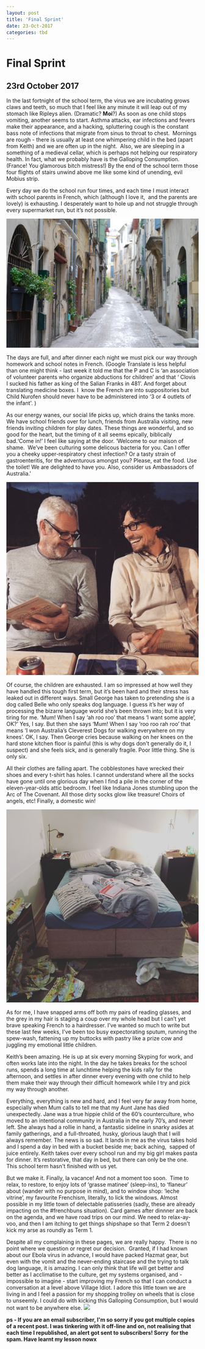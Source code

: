 ```yaml
---
layout: post
title: 'Final Sprint'
date: 23-Oct-2017
categories: tbd
---
```


# Final Sprint

## 23rd October 2017

In the last fortnight of the school term,   the virus we are incubating grows claws and teeth, so much that I feel like any minute it will leap out of my stomach like Ripleys alien. (Dramatic? **Moi**?) As soon as one child stops vomiting, another seems to start. Asthma attacks, ear infections and fevers make their appearance, and a hacking, spluttering cough is the constant bass note of infections that migrate from sinus to throat to chest.  Mornings are rough - there is usually at least one whimpering child in the bed (apart from Keith) and we are often up in the night.  Also, we are sleeping in a something of a medieval cellar, which is perhaps not helping our respiratory health. In fact, what we probably have is the Galloping Consumption. (France! You glamorous bitch mistress!) By the end of the school term those four flights of stairs unwind above me like some kind of unending, evil Mobius strip.

Every day we do the school run four times, and each time I must interact with school parents in French, which (although I love it,  and the parents are lovely) is exhausting. I desperately want to hole up and not struggle through every supermarket run, but it’s not possible.

<img class="photo-horiz" src="/images/2017/10/DSC_7564.jpg" />

The days are full, and after dinner each night we must pick our way through homework and school notes in French. (Google Translate is less helpful than one might think - last week it told me that the P and C is ‘an association of volunteer parents who organize abductions for children’ and that ‘ Clovis I sucked his father as king of the Salian Franks in 481’. And forget about translating medicine boxes. I  know the French are into suppositories but Child Nurofen should never have to be administered into ‘3 or 4 outlets of the infant'. )

As our energy wanes, our social life picks up, which drains the tanks more. We have school friends over for lunch, friends from Australia visiting, new friends inviting children for play dates. These things are wonderful, and so good for the heart, but the timing of it all seems epically, biblically bad.‘Come in!’ I feel like saying at the door. ‘Welcome to our maison of shame.  We’ve been culturing some delicous bacteria for you. Can I offer you a cheeky upper-respiratory chest infection? Or a tasty strain of gastroenteritis, for the adventurous amongst you? Please, eat the food. Use the toilet! We are delighted to have you. Also, consider us Ambassadors of Australia.'

<img class="photo-horiz" src="/images/2017/10/IMG_1736.jpg" />

Of course, the children are exhausted. I am so impressed at how well they have handled this tough first term, but it’s been hard and their stress has leaked out in different ways. Small George has taken to pretending she is a dog called Belle who only speaks dog language. I guess it’s her way of processing the bizarre language world she’s been thrown into; but it is very tiring for me. ‘Mum! When I say ‘ah roo roo’ that means ‘I want some apple’, OK?’ Yes, I say. But then she says ‘Mum! When I say ‘roo roo rah roo’ that means ‘I won Australia’s Cleverest Dogs for walking everywhere on my knees’. OK, I say. Then George cries because walking on her knees on the hard stone kitchen floor is painful (this is why dogs don't generally do it, I suspect) and she feels sick, and is generally fragile. Poor little thing. She is only six.

All their clothes are falling apart. The cobblestones have wrecked their shoes and every t-shirt has holes. I cannot understand where all the socks have gone until one glorious day when I find a pile in the corner of the eleven-year-olds attic bedroom. I feel like Indiana Jones stumbling upon the Arc of The Covenant. All those dirty socks glow like treasure! Choirs of angels, etc! Finally, a domestic win!

<img class="photo-horiz" src="/images/2017/10/IMG_1832.jpg" />

As for me, I have snapped arms off both my pairs of reading glasses, and the grey in my hair is staging a coup over my whole head but I can’t yet brave speaking French to a hairdresser. I’ve wanted so much to write but these last few weeks, I’ve been too busy expectorating sputum, running the spew-wash, fattening up my buttocks with pastry like a prize cow and juggling my emotional little children.

Keith’s been amazing. He is up at six every morning Skyping for work, and often works late into the night. In the day he takes breaks for the school runs, spends a long time at lunchtime helping the kids rally for the afternoon, and settles in after dinner every evening with one child to help them make their way through their difficult homework while I try and pick my way through another.

Everything, everything is new and hard, and I feel very far away from home, especially when Mum calls to tell me that my Aunt Jane has died unexpectedly. Jane was a true hippie child of the 60’s counterculture, who moved to an intentional community in Australia in the early 70’s, and never left. She always had a rollie in hand, a fantastic sideline in snarky asides at family gatherings, and a full-throated, husky, glorious laugh that I will always remember. The news is so sad. It lands in me as the virus takes hold and I spend a day in bed with a bucket beside me; back aching,  sapped of juice entirely. Keith takes over every school run and my big girl makes pasta for dinner. It’s restorative, that day in bed, but there can only be the one. This school term hasn't finished with us yet.

But we make it. Finally, la vacance! And not a moment too soon.  Time to relax, to restore, to enjoy lots of ‘grasse matinee’ (sleep-ins), to ‘flaneur’ about (wander with no purpose in mind), and to window shop: ‘leche vitrine’, my favourite Frenchism, literally, to lick the windows. Almost possible in my little town of delectable patisseries (sadly, these are already impacting on the #frenchbuns situation). Card games after dinnner are back on the agenda, and we have road trips on our mind. We need to relax-ay-voo, and then I am itching to get things shipshape so that Term 2 doesn't kick my arse as roundly as Term 1.

Despite all my complaining in these pages, we are really happy.  There is no point where we question or regret our decision.  Granted, if I had known about our Ebola virus in advance, I would have packed Hazmat gear, but even with the vomit and the never-ending staircase and the trying to talk dog language, it is amazing. I can only think that life will get better and better as I acclimatise to the culture, get my systems organised, and - impossible to imagine - start improving my French so that I can conduct a conversation at a level above Village Idiot. I adore this little town we are living in and I feel a passion for my shopping trolley on wheels that is close to unseemly. I could do with kicking this Galloping Consumption, but I would not want to be anywhere else. <img class="photo-horiz" src="/images/2017/10/DSC_7629.jpg" />

**ps - If you are an email subscriber, I'm so sorry if you got multiple copies of a recent post. I was tinkering with it off-line and on, not realising that each time I republished, an alert got sent to subscribers! Sorry  for the spam. Have learnt my lesson nowx**
